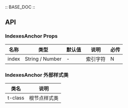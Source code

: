 :: BASE_DOC ::

## API

### IndexesAnchor Props

 名称    | 类型              | 默认值 | 说明   | 必传 
-------|-----------------|-----|------|----
 index | String / Number | -   | 索引字符 | N  

### IndexesAnchor 外部样式类

 类名      | 说明     
---------|-------- 
 t-class | 根节点样式类 